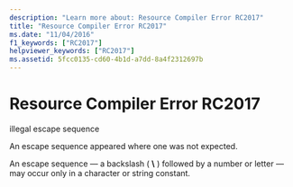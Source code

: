```yaml
---
description: "Learn more about: Resource Compiler Error RC2017"
title: "Resource Compiler Error RC2017"
ms.date: "11/04/2016"
f1_keywords: ["RC2017"]
helpviewer_keywords: ["RC2017"]
ms.assetid: 5fcc0135-cd60-4b1d-a7dd-8a4f2312697b
---
```

# Resource Compiler Error RC2017

illegal escape sequence

An escape sequence appeared where one was not expected.

An escape sequence — a backslash ( **\\** ) followed by a number or letter — may occur only in a character or string constant.
